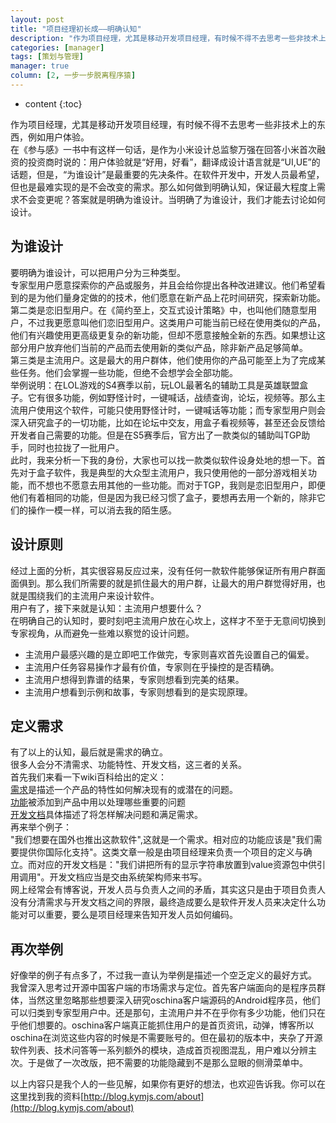 ```yaml
---
layout: post
title: "项目经理初长成——明确认知"
description: "作为项目经理，尤其是移动开发项目经理，有时候不得不去思考一些非技术上的东西，例如用户体验。"
categories: [manager]
tags: [策划与管理]
manager: true
column: [2, 一步一步脱离程序猿]
---
```

* content
{:toc}

作为项目经理，尤其是移动开发项目经理，有时候不得不去思考一些非技术上的东西，例如用户体验。<br>
在《参与感》一书中有这样一句话，是作为小米设计总监黎万强在回答小米首次融资的投资商时说的：用户体验就是“好用，好看”，翻译成设计语言就是“UI,UE”的话题，但是，“为谁设计”是最重要的先决条件。在软件开发中，开发人员最希望，但也是最难实现的是不会改变的需求。那么如何做到明确认知，保证最大程度上需求不会变更呢？答案就是明确为谁设计。当明确了为谁设计，我们才能去讨论如何设计。<br>

## 为谁设计
要明确为谁设计，可以把用户分为三种类型。<br>
专家型用户愿意探索你的产品或服务，并且会给你提出各种改进建议。他们希望看到的是为他们量身定做的的技术，他们愿意在新产品上花时间研究，探索新功能。<br>
第二类是恋旧型用户。在《简约至上，交互式设计策略》中，也叫他们随意型用户，不过我更愿意叫他们恋旧型用户。这类用户可能当前已经在使用类似的产品，他们有兴趣使用更高级更复杂的新功能，但却不愿意接触全新的东西。如果想让这部分用户放弃他们当前的产品而去使用新的类似产品，除非新产品足够简单。<br>
第三类是主流用户。这是最大的用户群体，他们使用你的产品可能至上为了完成某些任务。他们会掌握一些功能，但绝不会想学会全部功能。<br>
举例说明：在LOL游戏的S4赛季以前，玩LOL最著名的辅助工具是英雄联盟盒子。它有很多功能，例如野怪计时，一键喊话，战绩查询，论坛，视频等。那么主流用户使用这个软件，可能只使用野怪计时，一键喊话等功能；而专家型用户则会深入研究盒子的一切功能，比如在论坛中交友，用盒子看视频等，甚至还会反馈给开发者自己需要的功能。但是在S5赛季后，官方出了一款类似的辅助叫TGP助手，同时也拉拢了一批用户。<br>
此时，我来分析一下我的身份，大家也可以找一款类似软件设身处地的想一下。首先对于盒子软件，我是典型的大众型主流用户，我只使用他的一部分游戏相关功能，而不想也不愿意去用其他的一些功能。而对于TGP，我则是恋旧型用户，即便他们有着相同的功能，但是因为我已经习惯了盒子，要想再去用一个新的，除非它们的操作一模一样，可以消去我的陌生感。<br>

## 设计原则
经过上面的分析，其实很容易反应过来，没有任何一款软件能够保证所有用户群面面俱到。那么我们所需要的就是抓住最大的用户群，让最大的用户群觉得好用，也就是围绕我们的主流用户来设计软件。<br>
用户有了，接下来就是认知：主流用户想要什么？<br>
在明确自己的认知时，要时刻吧主流用户放在心坎上，这样才不至于无意间切换到专家视角，从而避免一些难以察觉的设计问题。<br>
* 主流用户最感兴趣的是立即吧工作做完，专家则喜欢首先设置自己的偏爱。<br>
* 主流用户任务容易操作才最有价值，专家则在乎操控的是否精确。<br>
* 主流用户想得到靠谱的结果，专家则想看到完美的结果。<br>
* 主流用户想看到示例和故事，专家则想看到的是实现原理。<br>

## 定义需求
有了以上的认知，最后就是需求的确立。<br>
很多人会分不清需求、功能特性、开发文档，这三者的关系。<br>
首先我们来看一下wiki百科给出的定义：<br>
  [需求](http://zh.wikipedia.<br>org/wiki/%E9%9C%80%E6%B1%82%E5%88%86%E6%9E%90)是描述一个产品的特性如何解决现有的或潜在的问题。<br>
  [功能](http://zh.wikipedia.org/wiki/%E5%8A%9F%E8%83%BD)被添加到产品中用以处理哪些重要的问题<br>
  [开发文档](http://zh.wikipedia.org/zh/%E8%BD%AF%E4%BB%B6%E6%96%87%E6%A1%A3)具体描述了将怎样解决问题和满足需求。<br>
再来举个例子：<br>
"我们想要在国外也推出这款软件",这就是一个需求。相对应的功能应该是"我们需要提供你国际化支持"。这类文章一般是由项目经理来负责一个项目的定义与确立。而对应的开发文档是："我们讲把所有的显示字符串放置到value资源包中供引用调用"。开发文档应当是交由系统架构师来书写。<br>
网上经常会有博客说，开发人员与负责人之间的矛盾，其实这只是由于项目负责人没有分清需求与开发文档之间的界限，最终造成要么是软件开发人员来决定什么功能对可以重要，要么是项目经理来告知开发人员如何编码。<br>

## 再次举例
好像举的例子有点多了，不过我一直认为举例是描述一个空乏定义的最好方式。<br>
我曾深入思考过开源中国客户端的市场需求与定位。首先客户端面向的是程序员群体，当然这里忽略那些想要深入研究oschina客户端源码的Android程序员，他们可以归类到专家型用户中。还是那句，主流用户并不在乎你有多少功能，他们只在乎他们想要的。oschina客户端真正能抓住用户的是首页资讯，动弹，博客所以oschina在浏览这些内容的时候是不需要账号的。但在最初的版本中，夹杂了开源软件列表、技术问答等一系列额外的模块，造成首页视图混乱，用户难以分辨主次。于是做了一次改版，把不需要的功能隐藏到不是那么显眼的侧滑菜单中。<br>

以上内容只是我个人的一些见解，如果你有更好的想法，也欢迎告诉我。你可以在这里找到我的资料[http://blog.kymjs.com/about](http://blog.kymjs.com/about)